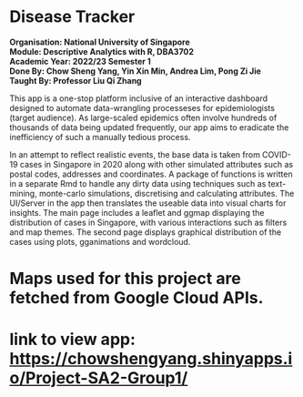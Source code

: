 # Disease Tracker
**Organisation: National University of Singapore**  
**Module: Descriptive Analytics with R, DBA3702**  
**Academic Year: 2022/23 Semester 1**  
**Done By: Chow Sheng Yang, Yin Xin Min, Andrea Lim, Pong Zi Jie**  
**Taught By: Professor Liu Qi Zhang**  

This app is a one-stop platform inclusive of an interactive dashboard designed to automate data-wrangling processeses for epidemiologists (target audience). As large-scaled epidemics often involve hundreds of thousands of data being updated frequently, our app aims to eradicate the inefficiency of such a manually tedious process.

In an attempt to reflect realistic events, the base data is taken from COVID-19 cases in Singapore in 2020 along with other simulated attributes such as postal codes, addresses and coordinates. A package of functions is written in a separate Rmd to handle any dirty data using techniques such as text-mining, monte-carlo simulations, discretising and calculating attributes. The UI/Server in the app then translates the useable data into visual charts for insights. The main page includes a leaflet and ggmap displaying the distribution of cases in Singapore, with various interactions such as filters and map themes. The second page displays graphical distribution of the cases using plots, gganimations and wordcloud. 

# Maps used for this project are fetched from Google Cloud APIs.

# link to view app: https://chowshengyang.shinyapps.io/Project-SA2-Group1/
